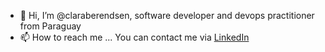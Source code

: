 - 👋 Hi, I’m @claraberendsen, software developer and devops practitioner from Paraguay
- 📫 How to reach me ...
  You can contact me via [LinkedIn](https://www.linkedin.com/in/clara-berendsen/)
<!---
claraberendsen/claraberendsen is a ✨ special ✨ repository because its `README.md` (this file) appears on your GitHub profile.
You can click the Preview link to take a look at your changes.
--->
